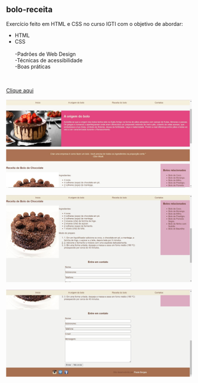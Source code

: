 ## bolo-receita
Exercício feito em HTML e CSS  no curso IGTI com o objetivo de abordar:<br>
- HTML <br>
- CSS<br><br>
-Padrões de Web Design<br>
-Técnicas de acessibilidade<br>
-Boas práticas<br>
  
<br><br>
[Clique aqui](https://paulagmborges.github.io/bolo-receita/)
<br><br>
![imagem](https://github.com/paulagmborges/bolo-receita/blob/main/image/bolo1.jpg)
<br><br>
![imagem](https://github.com/paulagmborges/bolo-receita/blob/main/image/bolo2.jpeg)
<br><br>
![imagem](https://github.com/paulagmborges/bolo-receita/blob/main/image/bolo3.jpeg)

